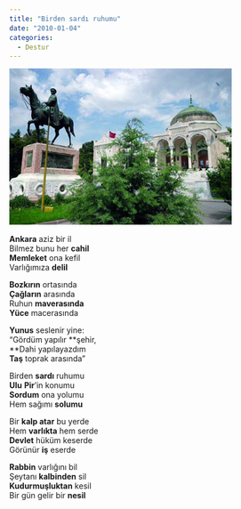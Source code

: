 ```yaml
---
title: "Birden sardı ruhumu"
date: "2010-01-04"
categories: 
  - Destur
---
```


![](../uploads/image/ankara_.jpg)

**Ankara** aziz bir il  
Bilmez bunu her **cahil  
Memleket** ona kefil  
Varlığımıza **delil**

**Bozkırın** ortasında  
**Çağların** arasında  
Ruhun **maverasında**  
**Yüce** macerasında

**Yunus** seslenir yine:  
“Gördüm yapılır **şehir,  
**Dahi yapılayazdım  
**Taş** toprak arasında”

Birden **sardı** ruhumu  
**Ulu** **Pir**’in konumu  
**Sordum** ona yolumu  
Hem sağımı **solumu**

Bir **kalp atar** bu yerde  
Hem **varlıkta** hem serde  
**Devlet** hüküm keserde  
Görünür **iş** eserde

**Rabbin** varlığını bil  
Şeytanı **kalbinden** sil  
**Kudurmuşluktan** kesil  
Bir gün gelir bir **nesil**
